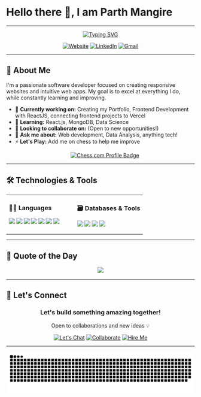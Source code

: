 # Hello there 👋, I am Parth Mangire

--- 
<div align="center">

[![Typing SVG](https://readme-typing-svg.herokuapp.com?font=Fira+Code&weight=600&size=21&duration=3000&pause=700&width=435&lines=Hello!!;I+like+to+code;Currently+I+am+learning...;ReactJS%2C;Data+Science)](https://git.io/typing-svg)

  [![Website](https://img.shields.io/badge/Portfolio%20website-0A1826?style=for-the-badge&logo=linkedin&logoColor=white)](https://thisisparth.vercel.app/)
  [![LinkedIn](https://img.shields.io/badge/LinkedIn-0077B5?style=for-the-badge&logo=linkedin&logoColor=white)](https://www.linkedin.com/in/parth-mangire-aab393349)
  [![Gmail](https://img.shields.io/badge/Gmail-D14836?style=for-the-badge&logo=gmail&logoColor=white)](mailto:parthmpune@gmail.com)

</div>

---

## 🚀 About Me

I'm a passionate software developer focused on creating responsive websites and intuitive web apps. My goal is to excel at everything I do, while constantly learning and improving.

- 🔭 **Currently working on:** Creating my Portfolio, Frontend Development with ReactJS,  connecting frontend projects to Vercel
- 🌱 **Learning:** React.js, MongoDB, Data Science
- 👯 **Looking to collaborate on:** (Open to new opportunities!)
- 💬 **Ask me about:** Web development, Data Analysis, anything tech!
- ⚡ **Let's Play:** Add me on chess to help me improve <p align="center">
  <a href="https://www.chess.com/member/f1isbetterthan_chess" target="_blank">
    <img src="https://img.shields.io/badge/Compete%20me%20on-Chess.com-blue?style=for-the-badge&logo=chess-dot-com" alt="Chess.com Profile Badge"/>
  </a>
</p>

</a>

---

## 🛠️ Technologies & Tools


<table>
<tr>
<td valign="top" width="50%">

### 👨‍💻 Languages

<p>
  <img src="https://img.shields.io/badge/HTML5-E34F26?style=for-the-badge&logo=html5&logoColor=white"/>
  <img src="https://img.shields.io/badge/CSS3-1572B6?style=for-the-badge&logo=css3&logoColor=white"/>
  <img src="https://img.shields.io/badge/JavaScript-F7DF1E?style=for-the-badge&logo=javascript&logoColor=black"/>
  <img src="https://img.shields.io/badge/React-20232A?style=for-the-badge&logo=react&logoColor=61DAFB"/>
  <img src="https://img.shields.io/badge/Node.js-339933?style=for-the-badge&logo=nodedotjs&logoColor=white"/>
  <img src="https://img.shields.io/badge/Java-ED8B00?style=for-the-badge&logo=openjdk&logoColor=white"/>
  <img src="https://img.shields.io/badge/Python-3776AB?style=for-the-badge&logo=python&logoColor=white"/>
</p>

</td>
<td valign="top" width="50%">

### 🗃️ Databases & Tools

<p>
  <img src="https://img.shields.io/badge/MySQL-005C84?style=for-the-badge&logo=mysql&logoColor=white"/>
  <img src="https://img.shields.io/badge/MongoDB-4EA94B?style=for-the-badge&logo=mongodb&logoColor=white"/>
  <img src="https://img.shields.io/badge/Vercel-000000?style=for-the-badge&logo=vercel&logoColor=white"/>
  <img src="https://img.shields.io/badge/GitHub-181717?style=for-the-badge&logo=github&logoColor=white"/>
</p>

</td>
</tr>
</table>

</details>

---


## 💭 Quote of the Day

<div align="center">
  <img src="https://quotes-github-readme.vercel.app/api?type=horizontal&theme=tokyonight" />
</div>

---

## 🤝 Let's Connect

<div align="center">
  <h3>Let's build something amazing together!</h3>
  <p>Open to collaborations and new ideas 💡</p>

  [![Let's Chat](https://img.shields.io/badge/Let's%20Chat-💬-blue?style=for-the-badge&logo=telegram)](mailto:parthmpune@gmail.com)
  [![Collaborate](https://img.shields.io/badge/Collaborate-🤝-green?style=for-the-badge&logo=github)](#)
  [![Hire Me](https://img.shields.io/badge/Hire%20Me-💼-orange?style=for-the-badge&logo=handshake)](https://www.linkedin.com/in/parth-mangire-aab393349)

</div>

---

<div align="center">
  <img src="https://raw.githubusercontent.com/platane/snk/output/github-contribution-grid-snake-dark.svg" alt="Snake eating my contributions" />
</div>
